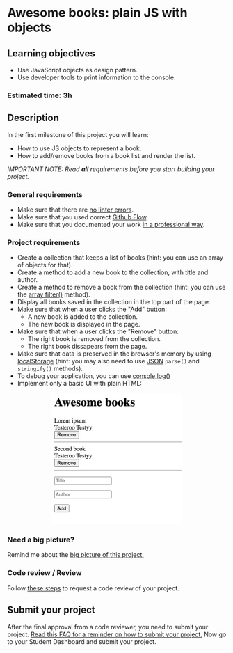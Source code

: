 # Awesome books: plain JS with objects

## Learning objectives
- Use JavaScript objects as design pattern.
- Use developer tools to print information to the console.

### Estimated time: 3h

## Description
In the first milestone of this project you will learn:
- How to use JS objects to represent a book.
- How to add/remove books from a book list and render the list.

*IMPORTANT NOTE: Read **all** requirements before you start building your project.*

### General requirements

- Make sure that there are [no linter errors](https://github.com/microverseinc/linters-config).
- Make sure that you used correct [Github Flow](https://github.com/microverseinc/curriculum-transversal-skills/blob/main/git-github/articles/github_flow.md).
- Make sure that you documented your work [in a professional way](https://github.com/microverseinc/curriculum-transversal-skills/blob/main/documentation/articles/professional_repo_rules.md).

### Project requirements

- Create a collection that keeps a list of books (hint: you can use an array of objects for that).
- Create a method to add a new book to the collection, with title and author.
- Create a method to remove a book from the collection (hint: you can use the [array filter()](https://developer.mozilla.org/en-US/docs/Web/JavaScript/Reference/Global_Objects/Array/filter) method).
- Display all books saved in the collection in the top part of the page.
- Make sure that when a user clicks the "Add" button:
  - A new book is added to the collection.
  - The new book is displayed in the page.
- Make sure that when a user clicks the "Remove" button:
  - The right book is removed from the collection.
  - The right book dissapears from the page.
- Make sure that data is preserved in the browser's memory by using [localStorage](https://developer.mozilla.org/en-US/docs/Web/API/Window/localStorage) (hint: you may also need to use [JSON](https://developer.mozilla.org/en-US/docs/Web/JavaScript/Reference/Global_Objects/JSON) `parse()` and `stringify()` methods).
- To debug your application, you can use [console.log()](https://developer.mozilla.org/en-US/docs/Web/API/Console/log)
- Implement only a basic UI with plain HTML:
<p align="center">
  <img src="./images/awesome_books_basic_ui.png" alt="Basic UI"  width="300px"/>
</p>

### Need a big picture?

Remind me about the [big picture of this project.]('sneak_peek.md')

### Code review / Review

Follow [these steps](https://github.com/microverseinc/curriculum-transversal-skills/blob/main/code-review/articles/how_to_ask_for_a_code_review.md) to request a code review of your project.

## Submit your project

After the final approval from a code reviewer, you need to submit your project.
[Read this FAQ for a reminder on how to submit your project.](https://microverse.zendesk.com/hc/en-us/articles/360061344234)
Now go to your Student Dashboard and submit your project.
